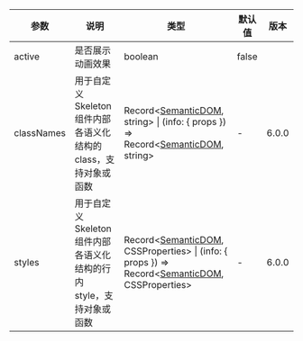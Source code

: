<Antd component="Alert" title="以下 API 为 Skeleton、Avatar、Button、Input、Image、Node 共享的 API。" type="info" banner="true"></Antd>

| 参数 | 说明 | 类型 | 默认值 | 版本 |
| --- | --- | --- | --- | --- |
| active | 是否展示动画效果 | boolean | false |  |
| classNames | 用于自定义 Skeleton 组件内部各语义化结构的 class，支持对象或函数 | Record<[SemanticDOM](#semantic-dom), string> \| (info: { props }) => Record<[SemanticDOM](#semantic-dom), string> | - | 6.0.0 |
| styles | 用于自定义 Skeleton 组件内部各语义化结构的行内 style，支持对象或函数 | Record<[SemanticDOM](#semantic-dom), CSSProperties> \| (info: { props }) => Record<[SemanticDOM](#semantic-dom), CSSProperties> | - | 6.0.0 |
